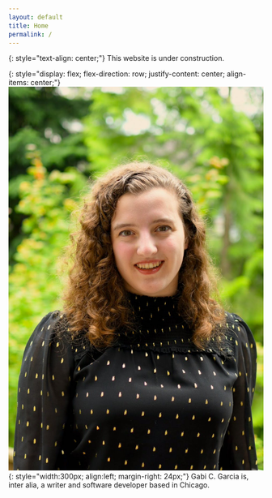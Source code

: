 ```yaml
---
layout: default
title: Home
permalink: /
---
```


{: style="text-align: center;"}
This website is under construction.

{: style="display: flex; flex-direction: row; justify-content: center; align-items: center;"}
![Gabi C. Garcia](/assets/images/headshot.JPG){: style="width:300px; align:left; margin-right: 24px;"}
Gabi C. Garcia is, inter alia, a writer and software developer based in Chicago.
